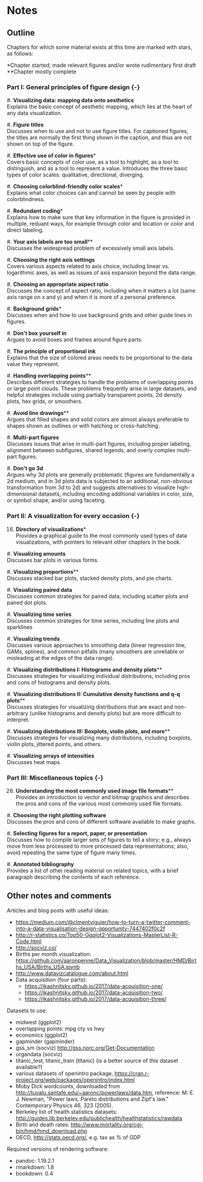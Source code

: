 # Notes

## Outline

Chapters for which some material exists at this time are marked with stars, as follows:

\*Chapter started; made relevant figures and/or wrote rudimentary first draft  
\*\*Chapter mostly complete

### Part I: General principles of figure design {-}

#. **Visualizing data: mapping data onto aesthetics**  
  Explains the basic concept of aesthetic mapping, which lies at the heart of any data visualization.
  
#. **Figure titles**  
  Discusses when to use and not to use figure titles. For captioned figures, the titles are normally the first thing shown in the caption, and thus are not shown on top of the figure. 

#. **Effective use of color in figures**\*  
  Covers basic concepts of color use, as a tool to highlight, as a tool to distinguish, and as a tool to represent a value.   Introduces the three basic types of color scales: qualitative, directional, diverging.

#. **Choosing colorblind-friendly color scales**\*  
  Explains what color choices can and cannot be seen by people with colorblindness.

#. **Redundant coding**\*  
  Explains how to make sure that key information in the figure is provided in multiple, reduant ways, for example through color and location or color and direct labeling.

#. **Your axis labels are too small**\*\*  
  Discusses the widespread problem of excessively small axis labels.
  
#. **Choosing the right axis settings**  
  Covers various aspects related to axis choice, including linear vs. logarithmic axes, as well as issues of axis expansion beyond the data range.

#. **Choosing an appropriate aspect ratio**  
  Discusses the concept of aspect ratio, including when it matters a lot (same axis range on x and y) and when it is more of a personal preference.

#. **Background grids**\*  
  Discusses when and how to use background grids and other guide lines in figures.

#. **Don't box yourself in**  
  Argues to avoid boxes and frames around figure parts.
  
#. **The principle of proportional ink**  
  Explains that the size of colored areas needs to be proportional to the data value they represent.

#. **Handling overlapping points**\*\*  
  Describes different strategies to handle the problems of overlapping points or large point clouds. These problems frequently arise in large datasets, and helpful strategies include using partially transparent points, 2d density plots, hex grids, or smoothers.
  
#. **Avoid line drawings**\*\*  
  Argues that filled shapes and solid colors are almost always preferable to shapes shown as outlines or with hatching or cross-hatching.
  
#. **Multi-part figures**  
  Discusses issues that arise in multi-part figures, including proper labeling, alignment between subfigures, shared legends, and overly complex multi-part figures. 
  
#. **Don't go 3d**  
  Argues why 3d plots are generally problematic (figures are fundamentally a 2d medium, and in 3d plots data is subjected to an additional, non-obvious transformation from 3d to 2d) and suggests alternatives to visualize high-dimensional datasets, including encoding additional variables in color, size, or symbol shape, and/or using faceting.
 
### Part II: A visualization for every occasion  {-}

16. **Directory of visualizations**\*  
  Provides a graphical guide to the most commonly used types of data visualizations, with pointers to relevant other chapters in the book.

#. **Visualizing amounts**  
  Discusses bar plots in various forms.

#. **Visualizing proportions**\*\*  
  Discusses stacked bar plots, stacked density plots, and pie charts.

#. **Visualizing paired data**  
  Discusses common strategies for paired data, including scatter plots and paired dot plots.

#. **Visualizing time series**  
  Discusses common strategies for time series, including line plots and sparklines

#. **Visualizing trends**  
  Discusses various approaches to smoothing data (linear regression line, GAMs, splines), and common pitfalls (many smoothers are unreliable or misleading at the edges of the data range).

#. **Visualizing distributions I: Histograms and density plots**\*\*  
  Discusses strategies for visualizing individual distributions, including pros and cons of histograms and density plots.

#. **Visualizing distributions II: Cumulative density functions and q-q plots**\*\*  
  Discusses strategies for visualizing distributions that are exact and non-arbitrary (unlike histograms and density plots) but are more difficult to interpret.

#. **Visualizing distributions III: Boxplots, violin plots, and more**\*\*  
  Discusses strategies for visualizing many distributions, including boxplots, violin plots, jittered points, and others.

#. **Visualizing arrays of intensities**  
  Discusses heat maps.
  

### Part III: Miscellaneous topics {-}

26. **Understanding the most commonly used image file formats**\*\*  
  Provides an introduction to vector and bitmap graphics and describes the pros and cons of the various most commonly used file formats.

#. **Choosing the right plotting software**  
  Discusses the pros and cons of different software available to make graphs.
  
#. **Selecting figures for a report, paper, or presentation**  
  Discusses how to compile larger sets of figures to tell a story; e.g., always move from less processed to more processed data representations; also, avoid repeating the same type of figure many times.
  
#. **Annotated bibliography**  
  Provides a list of other reading material on related topics, with a brief paragraph describing the contents of each reference.
  
  
  
## Other notes and comments

Articles and blog posts with useful ideas:

- https://medium.com/@clmentviguier/how-to-turn-a-twitter-comment-into-a-data-visualisation-design-opportunity-7447402f0c2f
- http://r-statistics.co/Top50-Ggplot2-Visualizations-MasterList-R-Code.html
- http://socviz.co/
- Births per month visualization: https://github.com/aaronpenne/Data_Visualization/blob/master/HMD/Births_USA/Births_USA.ipynb
- http://www.datavizcatalogue.com/about.html
- Data acquisition (four parts):
  * https://ikashnitsky.github.io/2017/data-acquisition-one/
  * https://ikashnitsky.github.io/2017/data-acquisition-two/
  * https://ikashnitsky.github.io/2017/data-acquisition-three/


Datasets to use:

- midwest (ggplot2)
- overlapping points: mpg cty vs hwy
- economics (ggplot2)
- gapminder (gapminder)
- gss_sm (socviz) http://gss.norc.org/Get-Documentation
- organdata (socviz)
- titanic_test, titanic_train (titanic) (is a better source of this dataset available?)
- various datasets of openintro package, https://cran.r-project.org/web/packages/openintro/index.html
- Moby Dick wordcounts, downloaded from http://tuvalu.santafe.edu/~aaronc/powerlaws/data.htm, reference: M. E. J. Newman, "Power laws, Pareto distributions and Zipf's law." Contemporary Physics 46, 323 (2005).
- Berkeley list of health statistics datasets: http://guides.lib.berkeley.edu/publichealth/healthstatistics/rawdata
- Birth and death rates: http://www.mortality.org/cgi-bin/hmd/hmd_download.php
- OECD, http://stats.oecd.org/, e.g. tax as % of GDP

Required versions of rendering software:

- pandoc: 1.19.2.1
- rmarkdown: 1.8
- bookdown: 0.4
